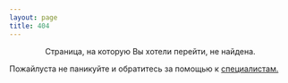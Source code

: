 ```yaml
---
layout: page
title: 404
---
```


<center>Страница, на которую Вы хотели перейти, не найдена.</center>

Пожайлуста не паникуйте и обратитесь за помощью к [специалистам.](https://www.youtube.com/watch?v=n1DeQQGxEyg)
